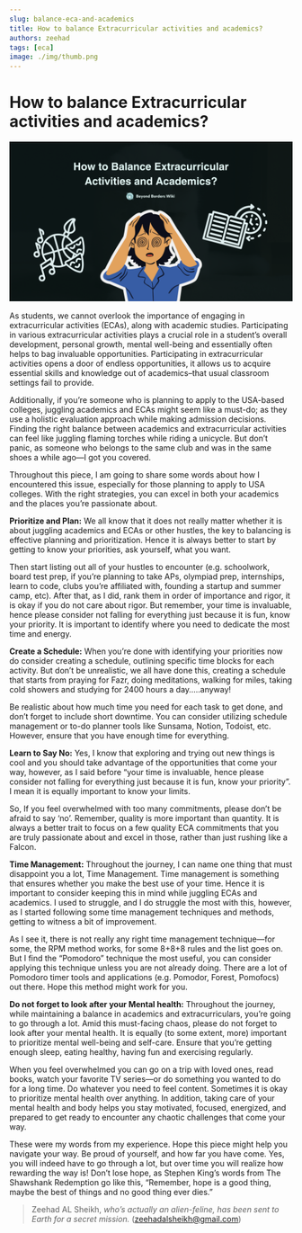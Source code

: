 ```yaml
---
slug: balance-eca-and-academics
title: How to balance Extracurricular activities and academics?
authors: zeehad
tags: [eca]
image: ./img/thumb.png
---
```


# How to balance Extracurricular activities and academics?

![Thumbnail](./img/thumb.png)

As students, we cannot overlook the importance of engaging in extracurricular activities (ECAs), along with academic studies. Participating in various extracurricular activities plays a crucial role in a student’s overall development, personal growth, mental well-being and essentially often helps to bag invaluable opportunities. Participating in extracurricular activities opens a door of endless opportunities, it allows us to acquire essential skills and knowledge out of academics–that usual classroom settings fail to provide.

Additionally, if you’re someone who is planning to apply to the USA-based colleges, juggling academics and ECAs might seem like a must-do; as they use a holistic evaluation approach while making admission decisions. Finding the right balance between academics and extracurricular activities can feel like juggling flaming torches while riding a unicycle. But don’t panic, as someone who belongs to the same club and was in the same shoes a while ago—I got you covered.

Throughout this piece, I am going to share some words about how I encountered this issue, especially for those planning to apply to USA colleges. With the right strategies, you can excel in both your academics and the places you’re passionate about.

**Prioritize and Plan:** We all know that it does not really matter whether it is about juggling academics and ECAs or other hustles, the key to balancing is effective planning and prioritization. Hence it is always better to start by getting to know your priorities, ask yourself, what you want.

Then start listing out all of your hustles to encounter (e.g. schoolwork, board test prep, if you’re planning to take APs, olympiad prep, internships, learn to code, clubs you’re affiliated with, founding a startup and summer camp, etc). After that, as I did, rank them in order of importance and rigor, it is okay if you do not care about rigor. But remember, your time is invaluable, hence please consider not falling for everything just because it is fun, know your priority. It is important to identify where you need to dedicate the most time and energy.

**Create a Schedule:** When you’re done with identifying your priorities now do consider creating a schedule, outlining specific time blocks for each activity. But don’t be unrealistic, we all have done this, creating a schedule that starts from praying for Fazr, doing meditations, walking for miles, taking cold showers and studying for 2400 hours a day…..anyway!

Be realistic about how much time you need for each task to get done, and don’t forget to include short downtime. You can consider utilizing schedule management or to-do planner tools like Sunsama, Notion, Todoist, etc. However, ensure that you have enough time for everything.

**Learn to Say No:** Yes, I know that exploring and trying out new things is cool and you should take advantage of the opportunities that come your way, however, as I said before “your time is invaluable, hence please consider not falling for everything just because it is fun, know your priority”. I mean it is equally important to know your limits.

So, If you feel overwhelmed with too many commitments, please don’t be afraid to say ‘no’. Remember, quality is more important than quantity. It is always a better trait to focus on a few quality ECA commitments that you are truly passionate about and excel in those, rather than just rushing like a Falcon.

**Time Management:** Throughout the journey, I can name one thing that must disappoint you a lot, Time Management. Time management is something that ensures whether you make the best use of your time. Hence it is important to consider keeping this in mind while juggling ECAs and academics. I used to struggle, and I do struggle the most with this, however, as I started following some time management techniques and methods, getting to witness a bit of improvement.

As I see it, there is not really any right time management technique—for some, the RPM method works, for some 8+8+8 rules and the list goes on. But I find the “Pomodoro” technique the most useful, you can consider applying this technique unless you are not already doing. There are a lot of Pomodoro timer tools and applications (e.g. Pomodor, Forest, Pomofocs) out there. Hope this method might work for you.

**Do not forget to look after your Mental health:** Throughout the journey, while maintaining a balance in academics and extracurriculars, you’re going to go through a lot. Amid this must-facing chaos, please do not forget to look after your mental health. It is equally (to some extent, more) important to prioritize mental well-being and self-care. Ensure that you’re getting enough sleep, eating healthy, having fun and exercising regularly.

When you feel overwhelmed you can go on a trip with loved ones, read books, watch your favorite TV series—or do something you wanted to do for a long time. Do whatever you need to feel content. Sometimes it is okay to prioritize mental health over anything. In addition, taking care of your mental health and body helps you stay motivated, focused, energized, and prepared to get ready to encounter any chaotic challenges that come your way.

These were my words from my experience. Hope this piece might help you navigate your way. Be proud of yourself, and how far you have come. Yes, you will indeed have to go through a lot, but over time you will realize how rewarding the way is! Don’t lose hope, as Stephen King’s words from The Shawshank Redemption go like this, “Remember, hope is a good thing, maybe the best of things and no good thing ever dies.”


> Zeehad AL Sheikh, *who’s actually an alien-feline, has been sent to Earth for a secret mission.*
> (zeehadalsheikh@gmail.com)